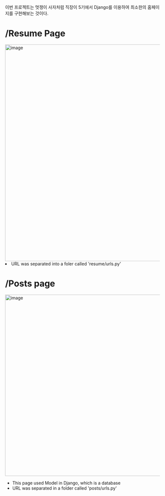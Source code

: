 이번 프로젝트는 멋쟁이 사자처럼 직장이 5기에서 Django를 이용하여 최소한의 홈페이지를 구현해보는 것이다.


<div>
  <h1> /Resume Page </h1>
  <img width="706" alt="image" src="https://user-images.githubusercontent.com/50054534/96347886-c68fdb00-10df-11eb-9954-b48630385a5d.png">
  <li>URL was separated into a foler called 'resume/urls.py'</li>
</div>


<div>
  <h1> /Posts page </h1>
  <img width="591" alt="image" src="https://user-images.githubusercontent.com/50054534/96347906-fccd5a80-10df-11eb-89af-a3eca9825ea1.png">
  <ul>
    <li>This page used Model in Django, which is a database</li>
    <li>URL was separated in a folder called 'posts/urls.py'</li>
  </ul>
